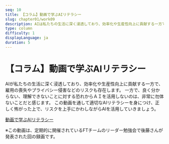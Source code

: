 ```yaml
---
seq: 10
title: 【コラム】動画で学ぶAIリテラシー
slug: chapter01/work09
description: AIは私たちの生活に深く浸透しており、効率化や生産性向上に貢献する一方で、雇用の喪失やプライバシー侵害などのリスクも存在します。AIの情報を鵜呑みにせず、常に情報源を確認し、個人情報や機密データの入力には慎重に対応するなど、適切なリテラシーを持つことが重要です。
type: column
difficulty: 1
displayLanguage: ja
duration: 5
---
```


# 【コラム】動画で学ぶAIリテラシー

AIが私たちの生活に深く浸透しており、効率化や生産性向上に貢献する一方で、雇用の喪失やプライバシー侵害などのリスクも存在します。
一方で、良く分からない、理解できないことに対する恐れからＡＩを活用しないのは、非常に勿体ないことだと感じます。
この動画を通して適切なAIリテラシーを身につけ、正しく怖がった上で、リスクを上手にかわしながらAIを活用していきましょう。

[動画で学ぶAIリテラシー](https://drive.google.com/file/d/1_JX9QQlXN0LWkxYLkKq0PfUqAu6UzEmR/view?usp=sharing)

※この動画は、定期的に開催されているFTチームのリーダー勉強会で後藤さんが発表された回の録画です。




